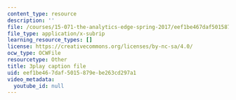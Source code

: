 ```yaml
---
content_type: resource
description: ''
file: /courses/15-071-the-analytics-edge-spring-2017/eef1be467daf5015879ebe263cd297a1_wT3Y2K-fxXw.vtt
file_type: application/x-subrip
learning_resource_types: []
license: https://creativecommons.org/licenses/by-nc-sa/4.0/
ocw_type: OCWFile
resourcetype: Other
title: 3play caption file
uid: eef1be46-7daf-5015-879e-be263cd297a1
video_metadata:
  youtube_id: null
---
```

